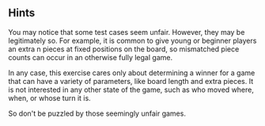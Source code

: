 ## Hints
You may notice that some test cases seem unfair. However, they may be legitimately so. For example, it is common to give young or beginner players an extra n pieces at fixed positions on the board, so mismatched piece counts can occur in an otherwise fully legal game.

In any case, this exercise cares only about determining a winner for a game that can have a variety of parameters, like board length and extra pieces. It is not interested in any other state of the game, such as who moved where, when, or whose turn it is.

So don't be puzzled by those seemingly unfair games.
